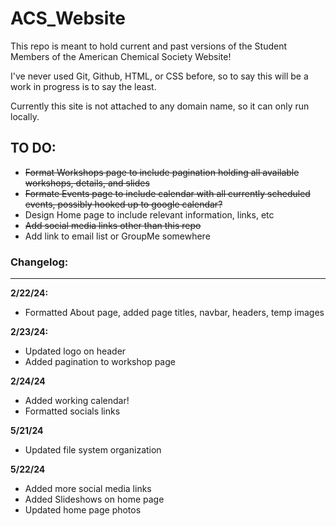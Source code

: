 # ACS_Website
This repo is meant to hold current and past versions of the Student Members of the American Chemical Society Website!

I've never used Git, Github, HTML, or CSS before, so to say this will be a work in progress is to say the least.

Currently this site is not attached to any domain name, so it can only run locally.


## TO DO:

* ~~Format Workshops page to include pagination holding all available workshops, details, and slides~~
* ~~Formate Events page to include calendar with all currently scheduled events, possibly hooked up to google calendar?~~
* Design Home page to include relevant information, links, etc
* ~~Add social media links other than this repo~~
* Add link to email list or GroupMe somewhere

### Changelog:

----------

**2/22/24:**
<br>
* Formatted About page, added page titles, navbar, headers, temp images

**2/23/24:**
<br>
* Updated logo on header
* Added pagination to workshop page

**2/24/24**
<br>
* Added working calendar!
* Formatted socials links

**5/21/24**
<br>
* Updated file system organization

**5/22/24**
<br>
* Added more social media links
* Added Slideshows on home page
* Updated home page photos
